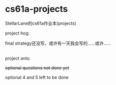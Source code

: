 # cs61a-projects
StellarLane的cs61a作业本(projects)  


project hog: 

final strategy还没写，或许有一天我会写的……或许…… 
<br>
<br>

project ants: 

~~optional questions not done yet~~

optional 4 and 5 left to be done
